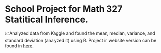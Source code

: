 # School Project for Math 327 Statitical Inference.
📈Analyzed data from Kaggle and found the mean, median, variance, and standard deviation (analyzed it) using R.
Project in website version can be found in [here](https://sites.google.com/view/finalprojectofmath327/home).
